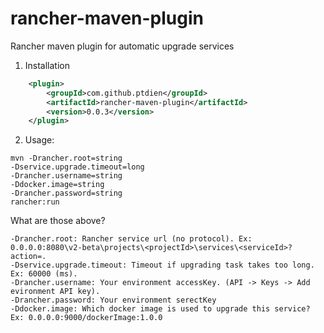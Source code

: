 # rancher-maven-plugin
Rancher maven plugin for automatic upgrade services

1. Installation
```xml
    <plugin>
        <groupId>com.github.ptdien</groupId>
        <artifactId>rancher-maven-plugin</artifactId>
        <version>0.0.3</version>
    </plugin>
```

2. Usage:

```text
mvn -Drancher.root=string 
-Dservice.upgrade.timeout=long 
-Drancher.username=string 
-Ddocker.image=string 
-Drancher.password=string 
rancher:run
```

What are those above?
```text
-Drancher.root: Rancher service url (no protocol). Ex: 0.0.0.0:8080\v2-beta\projects\<projectId>\services\<serviceId>?action=.
-Dservice.upgrade.timeout: Timeout if upgrading task takes too long. Ex: 60000 (ms).
-Drancher.username: Your environment accessKey. (API -> Keys -> Add evironment API key).
-Drancher.password: Your environment serectKey
-Ddocker.image: Which docker image is used to upgrade this service? Ex: 0.0.0.0:9000/dockerImage:1.0.0
```

